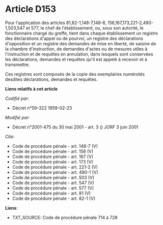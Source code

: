 # Article D153

Pour l'application des articles 81,82-1,148-7,148-8,
156,167,173,221-2,490-1,503,547 et 577, le chef de l'établissement, ou, sous son autorité, le fonctionnaire chargé du greffe,
tient dans chaque établissement un registre des déclarations d'appel ou de pourvoi, un registre des déclarations d'opposition
et un registre des demandes de mise en liberté, de saisine de la chambre d'instruction, de demandes d'actes ou de mesures
utiles à l'instruction et de requêtes en annulation, dans lesquels sont conservées les déclarations, demandes et requêtes
qu'il est appelé à recevoir et à transmettre. 

Ces registres sont composés de la copie des exemplaires numérotés desdites déclarations, demandes et requêtes.

**Liens relatifs à cet article**

_Codifié par_:

  - Décret n°59-322 1959-02-23

_Modifié par_:

  - Décret n°2001-475 du 30 mai 2001 - art. 3 () JORF 3 juin 2001

_Cite_:

  - Code de procédure pénale - art. 148-7 (V)
  - Code de procédure pénale - art. 156 (V)
  - Code de procédure pénale - art. 167 (V)
  - Code de procédure pénale - art. 173 (V)
  - Code de procédure pénale - art. 221-2 (V)
  - Code de procédure pénale - art. 490-1 (V)
  - Code de procédure pénale - art. 503 (V)
  - Code de procédure pénale - art. 547 (V)
  - Code de procédure pénale - art. 577 (V)
  - Code de procédure pénale - art. 81 (V)
  - Code de procédure pénale - art. 82-1 (V)

**Liens**:

  - TXT_SOURCE: Code de procédure pénale 714 à 728
